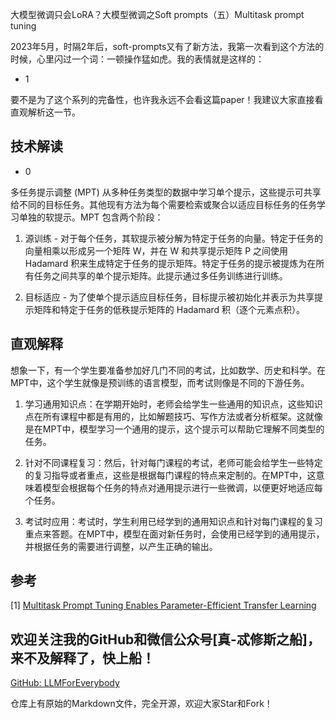 大模型微调只会LoRA？大模型微调之Soft prompts（五）Multitask prompt tuning

2023年5月，时隔2年后，soft-prompts又有了新方法，我第一次看到这个方法的时候，心里闪过一个词：一顿操作猛如虎。我的表情就是这样的：

- 1

要不是为了这个系列的完备性，也许我永远不会看这篇paper！我建议大家直接看直观解析这一节。

## 技术解读

- 0

多任务提示调整 (MPT) 从多种任务类型的数据中学习单个提示，这些提示可共享给不同的目标任务。其他现有方法为每个需要检索或聚合以适应目标任务的任务学习单独的软提示。MPT 包含两个阶段：

1. 源训练 - 对于每个任务，其软提示被分解为特定于任务的向量。特定于任务的向量相乘以形成另一个矩阵 W，并在 W 和共享提示矩阵 P 之间使用 Hadamard 积来生成特定于任务的提示矩阵。特定于任务的提示被提炼为在所有任务之间共享的单个提示矩阵。此提示通过多任务训练进行训练。

2. 目标适应 - 为了使单个提示适应目标任务，目标提示被初始化并表示为共享提示矩阵和特定于任务的低秩提示矩阵的 Hadamard 积（逐个元素点积）。

## 直观解释

想象一下，有一个学生要准备参加好几门不同的考试，比如数学、历史和科学。在MPT中，这个学生就像是预训练的语言模型，而考试则像是不同的下游任务。

1. 学习通用知识点：在学期开始时，老师会给学生一些通用的知识点，这些知识点在所有课程中都是有用的，比如解题技巧、写作方法或者分析框架。这就像是在MPT中，模型学习一个通用的提示，这个提示可以帮助它理解不同类型的任务。

2. 针对不同课程复习：然后，针对每门课程的考试，老师可能会给学生一些特定的复习指导或者重点，这些是根据每门课程的特点来定制的。在MPT中，这意味着模型会根据每个任务的特点对通用提示进行一些微调，以便更好地适应每个任务。

3. 考试时应用：考试时，学生利用已经学到的通用知识点和针对每门课程的复习重点来答题。在MPT中，模型在面对新任务时，会使用已经学到的通用提示，并根据任务的需要进行调整，以产生正确的输出。

## 参考

<div id="refer-anchor-1"></div>

[1] [Multitask Prompt Tuning Enables Parameter-Efficient Transfer Learning](https://arxiv.org/abs/2303.02861)

## 欢迎关注我的GitHub和微信公众号[真-忒修斯之船]，来不及解释了，快上船！

[GitHub: LLMForEverybody](https://github.com/luhengshiwo/LLMForEverybody)

仓库上有原始的Markdown文件，完全开源，欢迎大家Star和Fork！